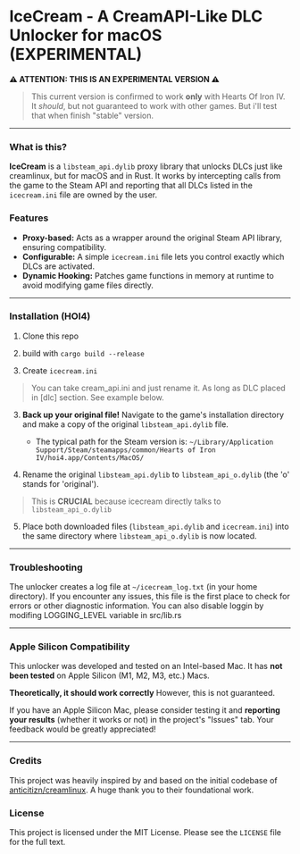 # IceCream - A CreamAPI-Like DLC Unlocker for macOS (EXPERIMENTAL)

**⚠️ ATTENTION: THIS IS AN EXPERIMENTAL VERSION ⚠️**

> This current version is confirmed to work **only** with Hearts Of Iron IV. It *should*, but not guaranteed to work with other games. But i'll test that when finish "stable" version.

---

### What is this?
**IceCream** is a `libsteam_api.dylib` proxy library that unlocks DLCs just like creamlinux, but for macOS and in Rust. It works by intercepting calls from the game to the Steam API and reporting that all DLCs listed in the `icecream.ini` file are owned by the user.

### Features

*   **Proxy-based:** Acts as a wrapper around the original Steam API library, ensuring compatibility.
*   **Configurable:** A simple `icecream.ini` file lets you control exactly which DLCs are activated.
*   **Dynamic Hooking:** Patches game functions in memory at runtime to avoid modifying game files directly.

---

### Installation (HOI4)

1. Clone this repo 

2. build with `cargo build --release`

3. Create `icecream.ini` 
> You can take cream_api.ini and just rename it. As long as DLC placed in [dlc] section. See example below.

3.  **Back up your original file!** Navigate to the game's installation directory and make a copy of the original `libsteam_api.dylib` file.
    *   The typical path for the Steam version is: `~/Library/Application Support/Steam/steamapps/common/Hearts of Iron IV/hoi4.app/Contents/MacOS/`

4.  Rename the original `libsteam_api.dylib` to `libsteam_api_o.dylib` (the 'o' stands for 'original').
> This is **CRUCIAL** because icecream directly talks to `libsteam_api_o.dylib`
  
5.  Place both downloaded files (`libsteam_api.dylib` and `icecream.ini`) into the same directory where `libsteam_api_o.dylib` is now located.

---

### Troubleshooting
The unlocker creates a log file at `~/icecream_log.txt` (in your home directory). If you encounter any issues, this file is the first place to check for errors or other diagnostic information.
You can also disable loggin by modifing LOGGING_LEVEL variable in src/lib.rs

---

### Apple Silicon Compatibility

This unlocker was developed and tested on an Intel-based Mac. It has **not been tested** on Apple Silicon (M1, M2, M3, etc.) Macs.

**Theoretically, it should work correctly** However, this is not guaranteed.

If you have an Apple Silicon Mac, please consider testing it and **reporting your results** (whether it works or not) in the project's "Issues" tab. Your feedback would be greatly appreciated!

---

### Credits

This project was heavily inspired by and based on the initial codebase of [anticitizn/creamlinux](https://github.com/anticitizn/creamlinux). A huge thank you to their foundational work.

### License

This project is licensed under the MIT License. Please see the `LICENSE` file for the full text.